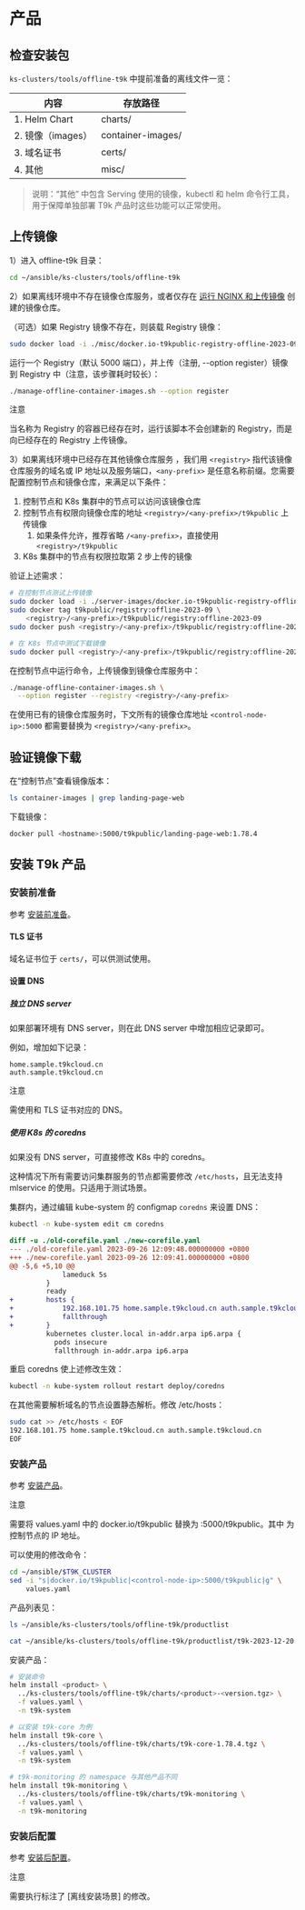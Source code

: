 # 产品

## 检查安装包

`ks-clusters/tools/offline-t9k` 中提前准备的离线文件一览：

| 内容             | 存放路径              |
| -------------- | ----------------- |
| 1. Helm Chart | charts/           |
| 2. 镜像（images） | container-images/ |
| 3. 域名证书       | certs/            |
| 4. 其他         | misc/             |

> 说明：“其他” 中包含 Serving 使用的镜像，kubectl 和 helm 命令行工具，用于保障单独部署 T9k 产品时这些功能可以正常使用。

## 上传镜像

1）进入 offline-t9k 目录：

```bash
cd ~/ansible/ks-clusters/tools/offline-t9k
```

2）如果离线环境中不存在镜像仓库服务，或者仅存在 [运行 NGINX 和上传镜像](./k8s.md#运行-nginx-和上传镜像) 创建的镜像仓库。

（可选）如果 Registry 镜像不存在，则装载 Registry 镜像：

```bash
sudo docker load -i ./misc/docker.io-t9kpublic-registry-offline-2023-09.tar
```

运行一个 Registry（默认 5000 端口），并上传（注册, --option register）镜像到 Registry 中（注意，该步骤耗时较长）：

```bash
./manage-offline-container-images.sh --option register
```

<aside class="note">
<div class="title">注意</div>

当名称为 Registry 的容器已经存在时，运行该脚本不会创建新的 Registry，而是向已经存在的 Registry 上传镜像。

</aside>

3）如果离线环境中已经存在其他镜像仓库服务 ，我们用 `<registry>` 指代该镜像仓库服务的域名或 IP 地址以及服务端口，`<any-prefix>` 是任意名称前缀。您需要配置控制节点和镜像仓库，来满足以下条件：

1. 控制节点和 K8s 集群中的节点可以访问该镜像仓库
1. 控制节点有权限向镜像仓库的地址 `<registry>/<any-prefix>/t9kpublic` 上传镜像
    1. 如果条件允许，推荐省略 `/<any-prefix>`，直接使用 `<registry>/t9kpublic`
1. K8s 集群中的节点有权限拉取第 2 步上传的镜像

验证上述需求：

```bash
# 在控制节点测试上传镜像
sudo docker load -i ./server-images/docker.io-t9kpublic-registry-offline-2023-09.tar
sudo docker tag t9kpublic/registry:offline-2023-09 \
    <registry>/<any-prefix>/t9kpublic/registry:offline-2023-09
sudo docker push <registry>/<any-prefix>/t9kpublic/registry:offline-2023-09

# 在 K8s 节点中测试下载镜像
sudo docker pull <registry>/<any-prefix>/t9kpublic/registry:offline-2023-09
```

在控制节点中运行命令，上传镜像到镜像仓库服务中：

```bash
./manage-offline-container-images.sh \
  --option register --registry <registry>/<any-prefix>
```

在使用已有的镜像仓库服务时，下文所有的镜像仓库地址 `<control-node-ip>:5000` 都需要替换为 `<registry>/<any-prefix>`。

## 验证镜像下载

在“控制节点”查看镜像版本：

```bash
ls container-images | grep landing-page-web
```

下载镜像：

```bash
docker pull <hostname>:5000/t9kpublic/landing-page-web:1.78.4
```

## 安装 T9k 产品

### 安装前准备

参考 [安装前准备](../../online/products/pre-install.md)。

#### TLS 证书

域名证书位于 `certs/`，可以供测试使用。

#### 设置 DNS

##### 独立 DNS server

如果部署环境有 DNS server，则在此 DNS server 中增加相应记录即可。

例如，增加如下记录：

```
home.sample.t9kcloud.cn
auth.sample.t9kcloud.cn
```

<aside class="note">
<div class="title">注意</div>

需使用和 TLS 证书对应的 DNS。

</aside>

##### 使用 K8s 的 coredns

如果没有 DNS server，可直接修改 K8s 中的 coredns。

这种情况下所有需要访问集群服务的节点都需要修改 `/etc/hosts`，且无法支持 mlservice 的使用。只适用于测试场景。

集群内，通过编辑 kube-system 的 configmap `coredns` 来设置 DNS：

```bash
kubectl -n kube-system edit cm coredns
```

```diff
diff -u ./old-corefile.yaml ./new-corefile.yaml 
--- ./old-corefile.yaml	2023-09-26 12:09:48.000000000 +0800
+++ ./new-corefile.yaml	2023-09-26 12:09:41.000000000 +0800
@@ -5,6 +5,10 @@
             lameduck 5s
         }
         ready
+        hosts {
+            192.168.101.75 home.sample.t9kcloud.cn auth.sample.t9kcloud.cn
+            fallthrough
+        }
         kubernetes cluster.local in-addr.arpa ip6.arpa {
           pods insecure
           fallthrough in-addr.arpa ip6.arpa
```

重启 coredns 使上述修改生效：

```bash
kubectl -n kube-system rollout restart deploy/coredns
```

在其他需要解析域名的节点设置静态解析。修改 /etc/hosts：

```bash
sudo cat >> /etc/hosts < EOF
192.168.101.75 home.sample.t9kcloud.cn auth.sample.t9kcloud.cn
EOF
```

### 安装产品

参考 [安装产品](../../online/products/install.md)。

<aside class="note">
<div class="title">注意</div>

需要将 values.yaml 中的 docker.io/t9kpublic 替换为 <control-node-ip>:5000/t9kpublic。其中 <control-node-ip> 为控制节点的 IP 地址。

</aside>

可以使用的修改命令：

```bash
cd ~/ansible/$T9K_CLUSTER
sed -i "s|docker.io/t9kpublic|<control-node-ip>:5000/t9kpublic|g" \
    values.yaml 
```

产品列表见：

```bash
ls ~/ansible/ks-clusters/tools/offline-t9k/productlist

cat ~/ansible/ks-clusters/tools/offline-t9k/productlist/t9k-2023-12-20.list 
```

安装产品：

```bash
# 安装命令
helm install <product> \
  ../ks-clusters/tools/offline-t9k/charts/<product>-<version.tgz> \
  -f values.yaml \
  -n t9k-system

# 以安装 t9k-core 为例
helm install t9k-core \
  ../ks-clusters/tools/offline-t9k/charts/t9k-core-1.78.4.tgz \
  -f values.yaml \
  -n t9k-system

# t9k-monitoring 的 namespace 与其他产品不同
helm install t9k-monitoring \
  ../ks-clusters/tools/offline-t9k/charts/t9k-monitoring \
  -f values.yaml \
  -n t9k-monitoring
```

### 安装后配置

参考 [安装后配置](../../online/products/post-install.md)。

<aside class="note">
<div class="title">注意</div>

需要执行标注了 [离线安装场景] 的修改。

</aside>

